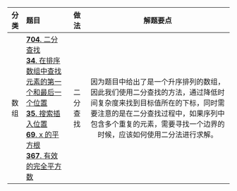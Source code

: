 |分类    | 题目   |    做法       |解题要点| 
| :---:  |:---  |    :----:   |  :----:   |
|数组| [**704**. 二分查找](https://leetcode.cn/problems/binary-search/description/)<br />[**34**. 在排序数组中查找元素的第一个和最后一个位置](https://leetcode.cn/problems/find-first-and-last-position-of-element-in-sorted-array/description/)<br /> [**35**. 搜索插入位置](https://leetcode.cn/problems/search-insert-position/description/)<br />[**69**. x 的平方根](https://leetcode.cn/problems/sqrtx/description/)<br /> [**367**. 有效的完全平方数](https://leetcode.cn/problems/valid-perfect-square/description/)     | 二分查找     | 因为题目中给出了是一个升序排列的数组，因此我们使用二分查找的方法，通过降低时间复杂度来找到目标值所在的下标，同时需要注意的是在二分查找过程中，如果序列中包含多个重复的元素，需要寻找一个边界的时候，应该如何使用二分法进行求解。|

